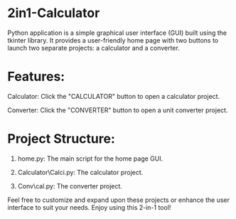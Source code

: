 # 2in1-Calculator

Python application is a simple graphical user interface (GUI) built using the tkinter library. It provides a user-friendly home page with two buttons to launch two separate projects: a calculator and a converter.

# Features:

Calculator: Click the "CALCULATOR" button to open a calculator project.

Converter: Click the "CONVERTER" button to open a unit converter project.

# Project Structure:

1. home.py: The main script for the home page GUI.

2. Calculator\Calci.py: The calculator project.

3. Conv\cal.py: The converter project.

Feel free to customize and expand upon these projects or enhance the user interface to suit your needs. Enjoy using this 2-in-1 tool!
